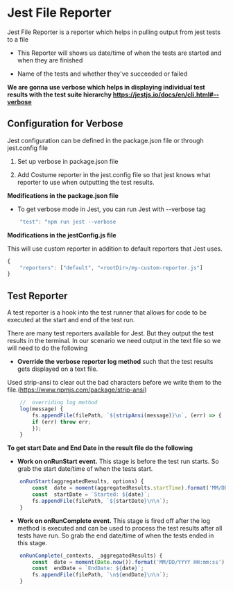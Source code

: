 # Jest File Reporter

Jest File Reporter is a reporter which helps in pulling output from jest tests to a file

- This Reporter will shows us date/time of when the tests are started and when they are finished

- Name of the tests and whether they've succeeded or failed

**We are gonna use verbose which helps in displaying individual test results with the test suite hierarchy https://jestjs.io/docs/en/cli.html#--verbose**

## Configuration for Verbose

Jest configuration can be defined in the package.json file or through jest.config file

1) Set up verbose in package.json file

2) Add Costume reporter in the jest.config file so that jest knows what reporter to use when outputting the test results.

**Modifications in the package.json file**

- To get verbose mode in Jest, you can run Jest with --verbose tag
```javascript
	"test": "npm run jest --verbose
```

**Modifications in the jestConfig.js file**

This will use custom reporter in addition to default reporters that Jest uses.

```javascript
{
	"reporters": ["default", "<rootDir>/my-custom-reporter.js"]
}
```

## Test Reporter

A test reporter is a hook into the test runner that allows for code to be executed at the start and end of the test run.

There are many test reporters available for Jest. But they output the test results in the terminal. In our scenario we need output in the text file so we will need to do the following

- **Override the verbose reporter log method** such that the test results gets displayed on a text file.

Used strip-ansi to clear out the bad characters before we write them to the file.(https://www.npmjs.com/package/strip-ansi)

```javascript
	//	overriding log method 
	log(message) {
		fs.appendFile(filePath, `${stripAnsi(message)}\n`, (err) => {
		if (err) throw err;
		});
	}
```
**To get start Date and End Date in the result file do the following**

- **Work on onRunStart event.** This stage is before the test run starts. So grab the start date/time of when the tests start.
```javascript
	onRunStart(aggregatedResults, options) {
		const  date = moment(aggregatedResults.startTime).format('MM/DD/YYYY HH:mm:ss');
		const  startDate = `Started: ${date}`;
		fs.appendFile(filePath, `${startDate}\n\n`);
	}
```
- **Work on onRunComplete event.** This stage is fired off after the log method is executed and can be used to process the test results after all tests have run. So grab the end date/time of when the tests ended in this stage.
```javascript
	onRunComplete(_contexts, _aggregatedResults) {
		const  date = moment(Date.now()).format('MM/DD/YYYY HH:mm:ss');
		const  endDate = `EndDate: ${date}`;
		fs.appendFile(filePath, `\n${endDate}\n\n`);
	}
```
